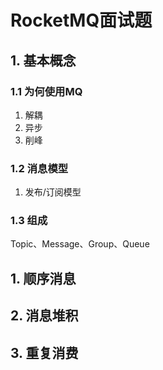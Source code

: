 # RocketMQ面试题

## 1. 基本概念

### 1.1  为何使用MQ

1. 解耦
2. 异步
3. 削峰

### 1.2 消息模型

1. 发布/订阅模型

### 1.3 组成

Topic、Message、Group、Queue

## 1. 顺序消息



## 2. 消息堆积

## 3. 重复消费

